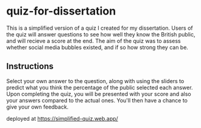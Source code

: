 # quiz-for-dissertation

This is a simplified version of a quiz I created for my dissertation. Users of the quiz will answer questions to see how well they know the British public, and will recieve a score at the end. The aim of the quiz was to assess whether social media bubbles existed, and if so how strong they can be.

## Instructions

Select your own answer to the question, along with using the sliders to predict what you think the percentage of the public selected each answer. Upon completing the quiz, you will be presented with your score and also your answers compared to the actual ones. You'll then have a chance to give your own feedback.

deployed at https://simplified-quiz.web.app/
